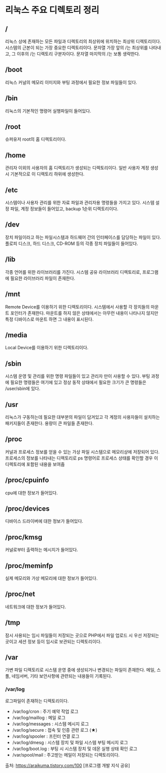 # 리눅스 주요 디렉토리 정리

## /
리눅스 상에 존재하는 모든 파일과 디렉토리의 최상위에 위치하는 최상위 디렉토리이다.
시스템의 근본이 되는 가장 중요한 디렉토리이다.
문자열 가장 앞의 /는 최상위를 나타내고, 그 이후의 /는 디렉토리 구분자이다. 문자열 마지막의 /는 보통 생략한다.

## /boot
리눅스 커널의 메모리 이미지와 부팅 과정에서 필요한 정보 파일들이 있다.

## /bin
리눅스의 기본적인 명령어 실행파일이 들어있다.

## /root
슈퍼유저 root의 홈 디렉토리이다.

## /home
관리자 이외의 사용자의 홈 디렉토리가 생성되는 디렉토리이다.
일반 사용자 계정 생성 시 기본적으로 이 디렉토리 하위에 생성한다.

## /etc
시스템이나 사용자 관리를 위한 자료 파일과 관리자용 명령들을 가지고 있다.
시스템 설정 파일, 계정 정보들이 들어있고, backup 1순위 디렉토리이다.

## /dev
장치 파일이라고 하는 파일시스템과 하드웨어 간의 인터페이스를 담당하는 파일이 있다.
플로피 디스크, 하드 디스크, CD-ROM 등의 각종 장치 파일들이 들어있다.

## /lib
각종 언어를 위한 라이브러리를 가진다.
시스템 공유 라이브러리 디렉토리로, 프로그램에 필요한 라이브러리 파일이 존재한다.

## /mnt
Remote Device를 이용하기 위한 디렉토리이다.
시스템에서 사용할 각 장치들의 마운트 포인터가 존재한다.
마운트를 하지 않은 상태에서는 아무런 내용이 나타나지 않지만 특정 디바이스로 마운트 하면 그 내용이 표시된다.

## /media
Local Device를 이용하기 위한 디렉토리이다.

## /sbin
시스템 운영 및 관리를 위한 명령 파일들이 있고 관리자 만이 사용할 수 있다. 부팅 과정에 필요한 명령들은 여기에 있고 정상 동작 상태에서 필요한 크기가 큰 명령들은 /user/sbin에 있다.

## /usr
리눅스가 구동하는데 필요한 대부분의 파일이 담겨있고 각 계정의 사용자들이 설치하는 패키지들이 존재한다.
용량이 큰 파일들 존재한다.

## /proc
커널과 프로세스 정보를 얻을 수 있는 가상 파일 시스템으로 메모리상에 저장되어 있다.
프로세스의 정보를 나타내는 디렉토리로 ps 명령어로 프로세스 상태를 확인할 경우 이 디렉토리에 포함된 내용을 보여줌

## /proc/cpuinfo
cpu에 대한 정보가 들어있다.

## /proc/devices
디바이스 드라이버에 대한 정보가 들어있다.

## /proc/kmsg
커널로부터 출력하는 메시지가 들어있다.

## /proc/meminfp
실제 메모리와 가상 메모리에 대한 정보가 들어있다.

## /proc/net
네트워크에 대한 정보가 들어있다.

## /tmp
잠시 사용되는 임시 파일들이 저장되는 곳으로 PHP에서 파일 업로드 시 우선 저장되는 곳이고 세션 정보 등이 임시로 보관되는 디렉토리이다.

## /var
가변 파일 디렉토리로 시스템 운영 중에 생성되거나 변경되는 파일이 존재한다.
메일, 스풀, 네임서버, 기타 보안사항에 관련되는 내용들이 기록된다.

### /var/log
로그파일이 존재하는 디렉토리이다.

- /var/log/cron : 주기 예약 작업 로그
- /var/log/maillog : 메일 로그
- /var/log/messages : 시스템 메시지 로그
- /var/log/secure : 접속 및 인증 관련 로그 (★)
- /var/log/spooler : 프린터 연결 로그
- /var/log/dmesg : 시스템 장치 및 파일 시스템 부팅 메시지 로그
- /var/log/boot.log : 부팅 시 시스템 장치 및 데몬 실행 상태 확인 로그
- /var/spool/mail : 주고받는 메일이 저장되는 디렉토리이다.

출처: https://araikuma.tistory.com/100 [프로그램 개발 지식 공유]